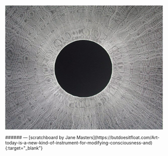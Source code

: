 <a name="janemasters01"></a>

<p class="fill"><img src="images/11/janemasters.jpg"></p>
###### — [scratchboard by Jane Masters](https://butdoesitfloat.com/Art-today-is-a-new-kind-of-instrument-for-modifying-consciousness-and){:target="_blank"}
